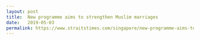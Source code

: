 ```yaml
---
layout: post
title:  New programme aims to strengthen Muslim marriages
date:   2019-05-03
permalink: https://www.straitstimes.com/singapore/new-programme-aims-to-strengthen-muslim-marriages
---
```

